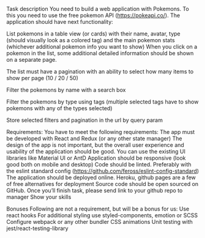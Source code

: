 Task description
You need to build a web application with Pokemons. To this you need to use the free pokemon API (https://pokeapi.co/). The application should have next functionality:

List pokemons in a table view (or cards) with their name, avatar, type (should visually look as a colored tag) and the main pokemon stats (whichever additional pokemon info you want to show)
When you click on a pokemon in the list, some additional detailed information should be shown on a separate page.

The list must have a pagination with an ability to select how many items to show per page (10 / 20 / 50)

Filter the pokemons by name with a search box

Filter the pokemons by type using tags (multiple selected tags have to show pokemons with any of the types selected)

Store selected filters and pagination in the url by query param

Requirements:
You have to meet the following requirements:
The app must be developed with React and Redux (or any other state manager)
The design of the app is not important, but the overall user experience and usability of the application should be good. You can use the existing UI libraries like Material UI or AntD
Application should be responsive (look good both on mobile and desktop)
Code should be linted. Preferably with the eslint standard config (https://github.com/feross/eslint-config-standard)
The application should be deployed online. Heroku, github pages are a few of free alternatives for deployment
Source code should be open sourced on GitHub. Once you’ll finish task, please send link to your github repo to manager
Show your skills

Bonuses
Following are not a requirement, but will be a bonus for us:
Use react hooks
For additional styling use styled-components, emotion or SCSS
Configure webpack or any other bundler
CSS animations
Unit testing with jest/react-testing-library
